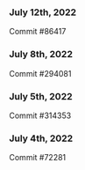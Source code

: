 ### July 12th, 2022

Commit #86417

### July 8th, 2022

Commit #294081

### July 5th, 2022

Commit #314353


### July 4th, 2022

Commit #72281
